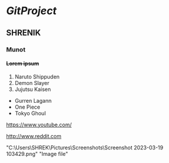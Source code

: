 # *GitProject*
## __SHRENIK__
### **__Munot__**
#### ~~Lorem ipsum~~


1. Naruto Shippuden 
2. Demon Slayer
3. Jujutsu Kaisen


- Gurren Lagann
- One Piece
- Tokyo Ghoul

<https://www.youtube.com/>

http://www.reddit.com

"C:\Users\SHREK\Pictures\Screenshots\Screenshot 2023-03-19 103429.png" "Image file"
